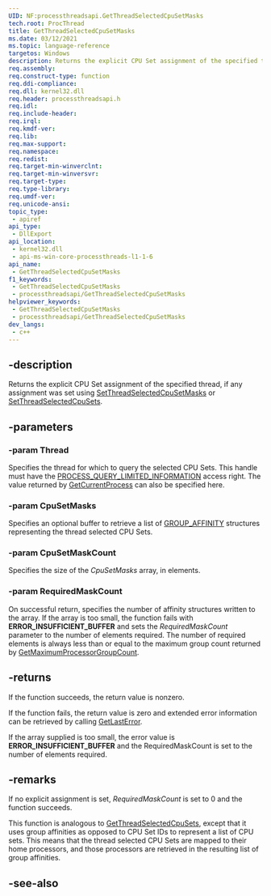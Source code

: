 ```yaml
---
UID: NF:processthreadsapi.GetThreadSelectedCpuSetMasks
tech.root: ProcThread
title: GetThreadSelectedCpuSetMasks
ms.date: 03/12/2021
ms.topic: language-reference
targetos: Windows
description: Returns the explicit CPU Set assignment of the specified thread, if any assignment was set using SetThreadSelectedCpuSetMasks or SetThreadSelectedCpuSets.
req.assembly: 
req.construct-type: function
req.ddi-compliance: 
req.dll: kernel32.dll
req.header: processthreadsapi.h
req.idl: 
req.include-header: 
req.irql: 
req.kmdf-ver: 
req.lib: 
req.max-support: 
req.namespace: 
req.redist: 
req.target-min-winverclnt: 
req.target-min-winversvr: 
req.target-type: 
req.type-library: 
req.umdf-ver: 
req.unicode-ansi: 
topic_type:
 - apiref
api_type:
 - DllExport
api_location:
 - kernel32.dll
 - api-ms-win-core-processthreads-l1-1-6
api_name:
 - GetThreadSelectedCpuSetMasks
f1_keywords:
 - GetThreadSelectedCpuSetMasks
 - processthreadsapi/GetThreadSelectedCpuSetMasks
helpviewer_keywords:
 - GetThreadSelectedCpuSetMasks
 - processthreadsapi/GetThreadSelectedCpuSetMasks
dev_langs:
 - c++
---
```


## -description

Returns the explicit CPU Set assignment of the specified thread, if any assignment was set using [SetThreadSelectedCpuSetMasks](nf-processthreadsapi-setthreadselectedcpusetmasks.md) or [SetThreadSelectedCpuSets](nf-processthreadsapi-setthreadselectedcpusets.md). 

## -parameters

### -param Thread

Specifies the thread for which to query the selected CPU Sets. This handle must have the [PROCESS_QUERY_LIMITED_INFORMATION](/windows/win32/procthread/process-security-and-access-rights) access right. The value returned by [GetCurrentProcess](nf-processthreadsapi-getcurrentprocess.md) can also be specified here.

### -param CpuSetMasks

Specifies an optional buffer to retrieve a list of [GROUP_AFFINITY](../winnt/ns-winnt-group_affinity.md) structures representing the thread selected CPU Sets.

### -param CpuSetMaskCount

Specifies the size of the *CpuSetMasks* array, in elements.

### -param RequiredMaskCount

On successful return, specifies the number of affinity structures written to the array.
If the array is too small, the function fails with **ERROR_INSUFFICIENT_BUFFER** and sets the *RequiredMaskCount* parameter to the number of elements required.
The number of required elements is always less than or equal to the maximum group count returned by [GetMaximumProcessorGroupCount](../winbase/nf-winbase-getmaximumprocessorgroupcount.md).



## -returns

If the function succeeds, the return value is nonzero.

If the function fails, the return value is zero and extended error information can be retrieved by calling [GetLastError](../errhandlingapi/nf-errhandlingapi-getlasterror.md). 

If the array supplied is too small, the error value is **ERROR_INSUFFICIENT_BUFFER** and the RequiredMaskCount is set to the number of elements required.




## -remarks

If no explicit assignment is set, *RequiredMaskCount* is set to 0 and the function succeeds.

This function is analogous to [GetThreadSelectedCpuSets](nf-processthreadsapi-getthreadselectedcpusets.md), except that it uses group affinities as opposed to CPU Set IDs to represent a list of CPU sets. This means that the thread selected CPU Sets are mapped to their home processors, and those processors are retrieved in the resulting list of group affinities.

## -see-also

